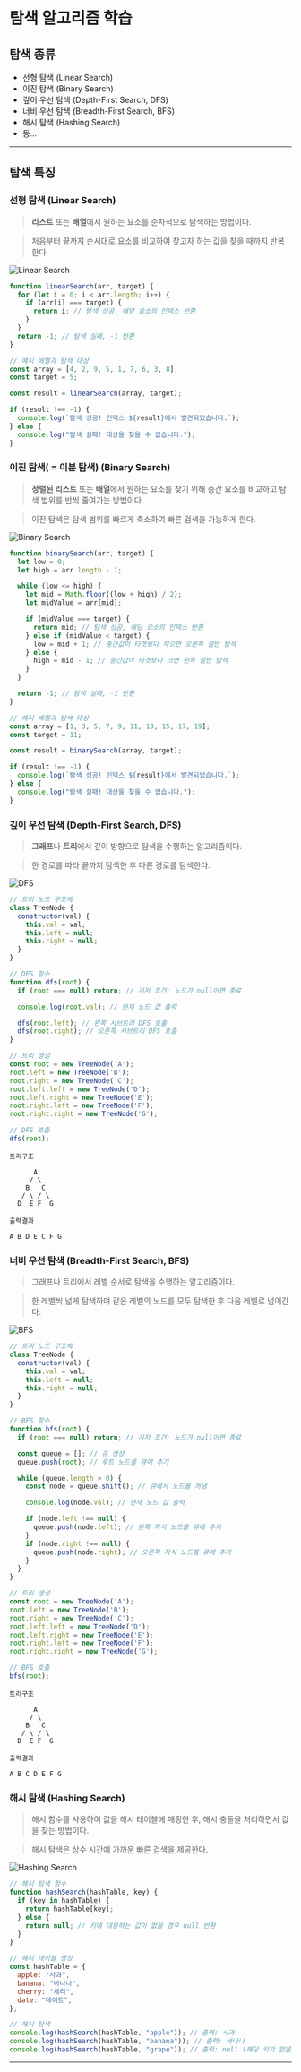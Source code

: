 # 탐색 알고리즘 학습

## 탐색 종류

- 선형 탐색 (Linear Search)
- 이진 탐색 (Binary Search)
- 깊이 우선 탐색 (Depth-First Search, DFS)
- 너비 우선 탐색 (Breadth-First Search, BFS)
- 해시 탐색 (Hashing Search)
- 등...

---

## 탐색 특징

### 선형 탐색 (Linear Search)

> **리스트** 또는 **배열**에서 원하는 요소를 순차적으로 탐색하는 방법이다.

> 처음부터 끝까지 순서대로 요소를 비교하여 찾고자 하는 값을 찾을 때까지 반복한다.

![Linear Search](./img/linear.png)

```javascript
function linearSearch(arr, target) {
  for (let i = 0; i < arr.length; i++) {
    if (arr[i] === target) {
      return i; // 탐색 성공, 해당 요소의 인덱스 반환
    }
  }
  return -1; // 탐색 실패, -1 반환
}

// 예시 배열과 탐색 대상
const array = [4, 2, 9, 5, 1, 7, 6, 3, 8];
const target = 5;

const result = linearSearch(array, target);

if (result !== -1) {
  console.log(`탐색 성공! 인덱스 ${result}에서 발견되었습니다.`);
} else {
  console.log("탐색 실패! 대상을 찾을 수 없습니다.");
}
```

### 이진 탐색( = 이분 탐색) (Binary Search)

> **정렬된 리스트** 또는 **배열**에서 원하는 요소를 찾기 위해 중간 요소를 비교하고 탐색 범위를 반씩 줄여가는 방법이다.

> 이진 탐색은 탐색 범위를 빠르게 축소하여 빠른 검색을 가능하게 한다.

![Binary Search](./img/BinarySearch.png)

```javascript
function binarySearch(arr, target) {
  let low = 0;
  let high = arr.length - 1;

  while (low <= high) {
    let mid = Math.floor((low + high) / 2);
    let midValue = arr[mid];

    if (midValue === target) {
      return mid; // 탐색 성공, 해당 요소의 인덱스 반환
    } else if (midValue < target) {
      low = mid + 1; // 중간값이 타겟보다 작으면 오른쪽 절반 탐색
    } else {
      high = mid - 1; // 중간값이 타겟보다 크면 왼쪽 절반 탐색
    }
  }

  return -1; // 탐색 실패, -1 반환
}

// 예시 배열과 탐색 대상
const array = [1, 3, 5, 7, 9, 11, 13, 15, 17, 19];
const target = 11;

const result = binarySearch(array, target);

if (result !== -1) {
  console.log(`탐색 성공! 인덱스 ${result}에서 발견되었습니다.`);
} else {
  console.log("탐색 실패! 대상을 찾을 수 없습니다.");
}
```

### 깊이 우선 탐색 (Depth-First Search, DFS)

> **그래프**나 **트리**에서 깊이 방향으로 탐색을 수행하는 알고리즘이다.

> 한 경로를 따라 끝까지 탐색한 후 다른 경로를 탐색한다.

![DFS](./img/dfs.png)

```javascript
// 트리 노드 구조체
class TreeNode {
  constructor(val) {
    this.val = val;
    this.left = null;
    this.right = null;
  }
}

// DFS 함수
function dfs(root) {
  if (root === null) return; // 기저 조건: 노드가 null이면 종료

  console.log(root.val); // 현재 노드 값 출력

  dfs(root.left); // 왼쪽 서브트리 DFS 호출
  dfs(root.right); // 오른쪽 서브트리 DFS 호출
}

// 트리 생성
const root = new TreeNode('A');
root.left = new TreeNode('B');
root.right = new TreeNode('C');
root.left.left = new TreeNode('D');
root.left.right = new TreeNode('E');
root.right.left = new TreeNode('F');
root.right.right = new TreeNode('G');

// DFS 호출
dfs(root);
```
```
트리구조

      A
     / \
    B   C
   / \ / \
  D  E F  G
```
```
출력결과 

A B D E C F G
```

### 너비 우선 탐색 (Breadth-First Search, BFS)

> 그래프나 트리에서 레벨 순서로 탐색을 수행하는 알고리즘이다.

> 한 레벨씩 넓게 탐색하며 같은 레벨의 노드를 모두 탐색한 후 다음 레벨로 넘어간다.

![BFS](./img/bfs.png)

```javascript
// 트리 노드 구조체
class TreeNode {
  constructor(val) {
    this.val = val;
    this.left = null;
    this.right = null;
  }
}

// BFS 함수
function bfs(root) {
  if (root === null) return; // 기저 조건: 노드가 null이면 종료

  const queue = []; // 큐 생성
  queue.push(root); // 루트 노드를 큐에 추가

  while (queue.length > 0) {
    const node = queue.shift(); // 큐에서 노드를 꺼냄

    console.log(node.val); // 현재 노드 값 출력

    if (node.left !== null) {
      queue.push(node.left); // 왼쪽 자식 노드를 큐에 추가
    }
    if (node.right !== null) {
      queue.push(node.right); // 오른쪽 자식 노드를 큐에 추가
    }
  }
}

// 트리 생성
const root = new TreeNode('A');
root.left = new TreeNode('B');
root.right = new TreeNode('C');
root.left.left = new TreeNode('D');
root.left.right = new TreeNode('E');
root.right.left = new TreeNode('F');
root.right.right = new TreeNode('G');

// BFS 호출
bfs(root);
```
```
트리구조

      A
     / \
    B   C
   / \ / \
  D  E F  G
```
```
출력결과 

A B C D E F G
```

### 해시 탐색 (Hashing Search)

> 해시 함수를 사용하여 값을 해시 테이블에 매핑한 후, 해시 충돌을 처리하면서 값을 찾는 방법이다.

> 해시 탐색은 상수 시간에 가까운 빠른 검색을 제공한다.

![Hashing Search](./img/hash.png)

```javascript
// 해시 탐색 함수
function hashSearch(hashTable, key) {
  if (key in hashTable) {
    return hashTable[key];
  } else {
    return null; // 키에 대응하는 값이 없을 경우 null 반환
  }
}

// 해시 테이블 생성
const hashTable = {
  apple: "사과",
  banana: "바나나",
  cherry: "체리",
  date: "데이트",
};

// 해시 탐색
console.log(hashSearch(hashTable, "apple")); // 출력: 사과
console.log(hashSearch(hashTable, "banana")); // 출력: 바나나
console.log(hashSearch(hashTable, "grape")); // 출력: null (해당 키가 없음)
```

---
